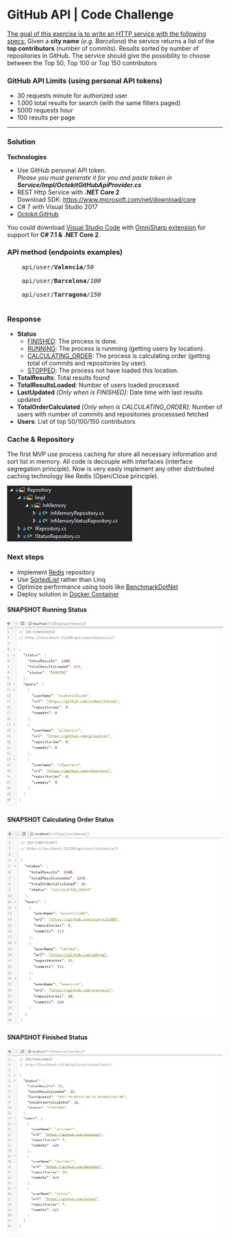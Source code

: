 <html>
<body>

<h1>GitHub API | Code Challenge<br></h1> 
<p><u>The goal of this exercise is to write an HTTP service with the following specs:</u>
Given a <b>city name</b> (<i>e.g. Barcelona</i>) the service returns a list of the <b>top contributors</b> (number of commits). Results sorted by number of repositories in GitHub.
The service should give the possibility to choose between the Top 50, Top 100 or Top
150 contributors</p>

<h3>GitHub API Limits (using personal API tokens)</h3>
<ul>
    <li>30 requests minute for authorized user</li>
    <li>1.000 total results for search (with the same filters paged)</li>
    <li>5000 requests hour</li>
    <li>100 results per page</li>
</ul>

<hr>

<h3>Solution</h3>

<b>Technologies</b>

<ul>
    <li>Use GitHub personal API token. <br><i>Please you must generate it for you and paste token in <b>Service/Impl/OctokitGitHubApiProvider.cs</b></i></li>
    <li>REST Http Service with <b>.NET Core 2</b><br>Download SDK: <a href="https://www.microsoft.com/net/download/core">https://www.microsoft.com/net/download/core</a></li>
    <li>C# 7 with Visual Studio 2017</li>
    <li><a href="https://github.com/octokit/octokit.net">Octokit.GitHub</a></li>
</ul>

You could download <a href="https://code.visualstudio.com/">Visual Studio Code</a> with <a href="https://github.com/OmniSharp/omnisharp-vscode">OmniSharp extension</a> for support for <b>C# 7.1 & .NET Core 2</b>.

<h3>API method (endpoints examples)</h3>

<pre>
    api/user/<b>Valencia</b>/<i>50</i><br>
    api/user/<b>Barcelona</b>/<i>100</i><br>
    api/user/<b>Tarragona</b>/<i>150</i><br>
</pre>    

<h3>Response</h3>

 <ul>
    <li> 
        <B>Status</B>
        <ul>
            <li><U>FINISHED</U>: The process is done.</li>
            <li><u>RUNNING</u>: The process is runnning (getting users by location).</li>
            <li><u>CALCULATING_ORDER</u>: The process is calculating order (getting total of commits and repositories by user).</li>
            <li><u>STOPPED</u>: The process not have loaded this location.</li>
        </ul>
    </li>
    <li><B>TotalResults</B>: Total results found</li>
    <li><B>TotalResultsLoaded</B>: Number of users loaded processed</li>
    <li><B>LastUpdated</B> <I>[Only when is FINISHED]</I>: Date time with last results updated</li>
    <li><B>TotalOrderCalculated</B> <I>[Only when is CALCULATING_ORDER]</I>: Number of users with number of commits and repositories processsed fetched</li>
    <li><B>Users</B>: List of top 50/100/150 contributors</li>
 </ul>

<h3>Cache & Repository </h3>
<p>The first MVP use process caching for store all necessary information and sort list in memory. All code is decouple with interfaces (interface segregation principle). Now is very easly implement any other distributed caching technology like Redis (Open/Close principle).</p>
<img src="https://github.com/josecuellar/github-ranking-contributors-city/blob/master/src/GitHub.API/Images/implmemory.jpg">

<h3>Next steps</h3>
 <ul>
    <li>Implement <a href="https://redis.io/">Redis</a> repository</li>
    <li>Use <a href="https://redis.io/commands/sort">SortedList</a> rather than Linq</li>
    <li>Optimize performance using tools like <a href="https://github.com/dotnet/BenchmarkDotNet">BenchmarkDotNet</a></li>
    <li>Deploy solution in <a href="https://www.docker.com/what-container">Docker Container</a></li>
 </ul>

<h4>SNAPSHOT Running Status</h4>
<img src="https://github.com/josecuellar/github-ranking-contributors-city/blob/master/src/GitHub.API/Images/running2.jpg">

<h4>SNAPSHOT Calculating Order Status</h4>
<img src="https://github.com/josecuellar/github-ranking-contributors-city/blob/master/src/GitHub.API/Images/calculatingorder.jpg">

<h4>SNAPSHOT Finished Status</h4>
<img src="https://github.com/josecuellar/github-ranking-contributors-city/blob/master/src/GitHub.API/Images/finished.jpg">

</body>
</html>



